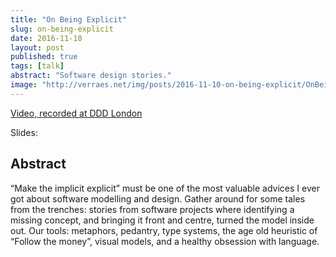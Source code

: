 ```yaml
---
title: "On Being Explicit"
slug: on-being-explicit
date: 2016-11-10
layout: post
published: true
tags: [talk]
abstract: "Software design stories."
image: "http://verraes.net/img/posts/2016-11-10-on-being-explicit/OnBeingExplicit.png"
---
```



[Video, recorded at DDD London](https://skillsmatter.com/skillscasts/8806-ddd-meetup)

Slides:

<script async class="speakerdeck-embed" data-id="70c97069d81543deb57b8cf974f5b58b" data-ratio="1.77777777777778" src="//speakerdeck.com/assets/embed.js"></script>


## Abstract

“Make the implicit explicit” must be one of the most valuable advices I ever got about software modelling and design. Gather around for some tales from the trenches: stories from software projects where identifying a missing concept, and bringing it front and centre, turned the model inside out. Our tools: metaphors, pedantry, type systems, the age old heuristic of “Follow the money”, visual models, and a healthy obsession with language.